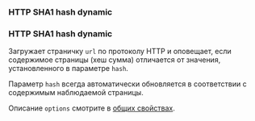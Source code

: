 ### HTTP SHA1 hash dynamic

### HTTP SHA1 hash dynamic
Загружает страничку `url` по протоколу HTTP и оповещает, если содержимое страницы (хеш сумма) отличается от значения, установленного в параметре `hash`.

Параметр `hash` всегда автоматически обновляется в соответствии с содержимым наблюдаемой страницы.

Описание `options` смотрите в [общих свойствах](common).
